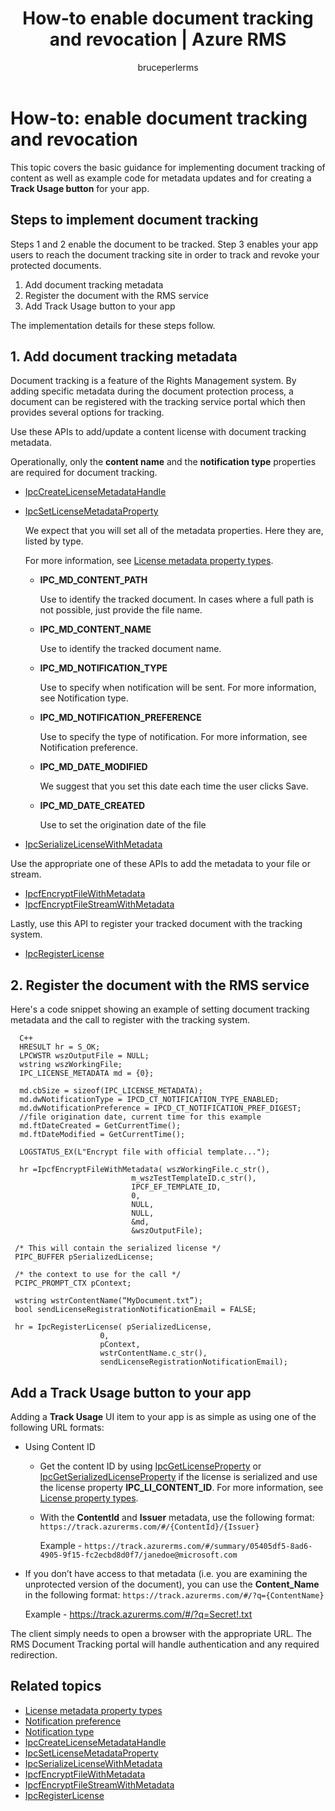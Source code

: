 ﻿---
# required metadata

title: How-to enable document tracking and revocation | Azure RMS
description: The document tracking feature requires some simple understandings about managing the associated metadata and registration with the service.
keywords:
author: bruceperlerms
manager: mbaldwin
ms.date: 04/28/2016
ms.topic: article
ms.prod: azure
ms.service: rights-management
ms.technology: techgroup-identity
ms.assetid: 70E10936-7953-49B0-B0DC-A5E7C4772E60
# optional metadata

#ROBOTS:
audience: developer
#ms.devlang:
ms.reviewer: shubhamp
ms.suite: ems
#ms.tgt_pltfrm:
#ms.custom:

---

# How-to: enable document tracking and revocation

This topic covers the basic guidance for implementing document tracking of content as well as example code for metadata updates and for creating a **Track Usage button** for your app.

## Steps to implement document tracking

Steps 1 and 2 enable the document to be tracked. Step 3 enables your app users to reach the document tracking site in order to track and revoke your protected documents.

1. Add document tracking metadata
2. Register the document with the RMS service
3. Add Track Usage button to your app

The implementation details for these steps follow.

## 1. Add document tracking metadata

Document tracking is a feature of the Rights Management system. By adding specific metadata during the document protection process, a document can be registered with the tracking service portal which then provides several options for tracking.

Use these APIs to add/update a content license with document tracking metadata.


Operationally, only the **content name** and the **notification type** properties are required for document tracking.


- [IpcCreateLicenseMetadataHandle](/rights-management/sdk/2.1/api/win/functions#msipc_ipccreatelicensemetadatahandle)
- [IpcSetLicenseMetadataProperty](/rights-management/sdk/2.1/api/win/functions#msipc_ipcsetlicensemetadataproperty)

  We expect that you will set all of the metadata properties. Here they are, listed by type.

  For more information, see [License metadata property types](/rights-management/sdk/2.1/api/win/constants#msipc_license_metadata_property_types).

  - **IPC_MD_CONTENT_PATH**

    Use to identify the tracked document. In cases where a full path is not possible, just provide the file name.

  - **IPC_MD_CONTENT_NAME**

    Use to identify the tracked document name.

  - **IPC_MD_NOTIFICATION_TYPE**

    Use to specify when notification will be sent. For more information, see Notification type.

  - **IPC_MD_NOTIFICATION_PREFERENCE**

    Use to specify the type of notification. For more information, see Notification preference.

  - **IPC_MD_DATE_MODIFIED**

    We suggest that you set this date each time the user clicks Save.

  - **IPC_MD_DATE_CREATED**

    Use to set the origination date of the file

- [IpcSerializeLicenseWithMetadata](/rights-management/sdk/2.1/api/win/functions#msipc_ipcserializelicensemetadata)

Use the appropriate one of these APIs to add the metadata to your file or stream.

- [IpcfEncryptFileWithMetadata](/rights-management/sdk/2.1/api/win/functions#msipc_ipcfencryptfilewithmetadata)
- [IpcfEncryptFileStreamWithMetadata](/rights-management/sdk/2.1/api/win/functions#msipc_ipcfencryptfilestreamwithmetadata)

Lastly, use this API to register your tracked document with the tracking system.

- [IpcRegisterLicense](/rights-management/sdk/2.1/api/win/functions#msipc_ipcregisterlicense)


## 2. Register the document with the RMS service

Here's a code snippet showing an example of setting document tracking metadata and the call to register with the tracking system.

      C++
      HRESULT hr = S_OK;
      LPCWSTR wszOutputFile = NULL;
      wstring wszWorkingFile;
      IPC_LICENSE_METADATA md = {0};

      md.cbSize = sizeof(IPC_LICENSE_METADATA);
      md.dwNotificationType = IPCD_CT_NOTIFICATION_TYPE_ENABLED;
      md.dwNotificationPreference = IPCD_CT_NOTIFICATION_PREF_DIGEST;
      //file origination date, current time for this example
      md.ftDateCreated = GetCurrentTime();
      md.ftDateModified = GetCurrentTime();

      LOGSTATUS_EX(L"Encrypt file with official template...");

      hr =IpcfEncryptFileWithMetadata( wszWorkingFile.c_str(),
                               m_wszTestTemplateID.c_str(),
                               IPCF_EF_TEMPLATE_ID,
                               0,
                               NULL,
                               NULL,
                               &md,
                               &wszOutputFile);

     /* This will contain the serialized license */
     PIPC_BUFFER pSerializedLicense;

     /* the context to use for the call */
     PCIPC_PROMPT_CTX pContext;

     wstring wstrContentName(“MyDocument.txt”);
     bool sendLicenseRegistrationNotificationEmail = FALSE;

     hr = IpcRegisterLicense( pSerializedLicense,
                        0,
                        pContext,
                        wstrContentName.c_str(),
                        sendLicenseRegistrationNotificationEmail);

## Add a **Track Usage** button to your app

Adding a **Track Usage** UI item to your app is as simple as using one of the following URL formats:

- Using Content ID
  - Get the content ID by using [IpcGetLicenseProperty](/rights-management/sdk/2.1/api/win/functions#msipc_ipcgetlicenseproperty) or [IpcGetSerializedLicenseProperty](/rights-management/sdk/2.1/api/win/functions#msipc_ipcgetserializedlicenseproperty) if the license is serialized and use the license property **IPC_LI_CONTENT_ID**. For more information, see [License property types](/rights-management/sdk/2.1/api/win/constants#msipc_license_property_types).
  - With the **ContentId** and **Issuer** metadata, use the following format: `https://track.azurerms.com/#/{ContentId}/{Issuer}`

    Example - `https://track.azurerms.com/#/summary/05405df5-8ad6-4905-9f15-fc2ecbd8d0f7/janedoe@microsoft.com`

- If you don’t have access to that metadata (i.e. you are examining the unprotected version of the document), you can use the **Content_Name** in the following format: `https://track.azurerms.com/#/?q={ContentName}`

  Example - https://track.azurerms.com/#/?q=Secret!.txt

The client simply needs to open a browser with the appropriate URL. The RMS Document Tracking portal will handle authentication and any required redirection.

## Related topics

* [License metadata property types](/rights-management/sdk/2.1/api/win/constants#msipc_license_metadata_property_types)
* [Notification preference](/rights-management/sdk/2.1/api/win/constants#msipc_notification_preference)
* [Notification type](/rights-management/sdk/2.1/api/win/constants#msipc_notification_type)
* [IpcCreateLicenseMetadataHandle](/rights-management/sdk/2.1/api/win/functions#msipc_ipccreatelicensemetadatahandle)
* [IpcSetLicenseMetadataProperty](/rights-management/sdk/2.1/api/win/functions#msipc_ipcsetlicensemetadataproperty)
* [IpcSerializeLicenseWithMetadata](/rights-management/sdk/2.1/api/win/functions#msipc_ipcserializelicensemetadata)
* [IpcfEncryptFileWithMetadata](/rights-management/sdk/2.1/api/win/functions#msipc_ipcfencryptfilewithmetadata)
* [IpcfEncryptFileStreamWithMetadata](/rights-management/sdk/2.1/api/win/functions#msipc_ipcfencryptfilestreamwithmetadata)
* [IpcRegisterLicense](/rights-management/sdk/2.1/api/win/functions#msipc_ipcregisterlicense)
